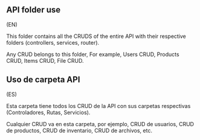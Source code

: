 ## API folder use
(EN)

This folder contains all the CRUDS of the entire API with their respective folders (controllers, services, router).

Any CRUD belongs to this folder, For example, Users CRUD, Products CRUD, Items CRUD, File CRUD.

## Uso de carpeta API
(ES)

Esta carpeta tiene todos los CRUD de la API con sus carpetas respectivas (Controladores, Rutas, Servicios).

Cualquier CRUD va en esta carpeta, por ejemplo, CRUD de usuarios, CRUD de productos, CRUD de inventario, CRUD de archivos, etc.